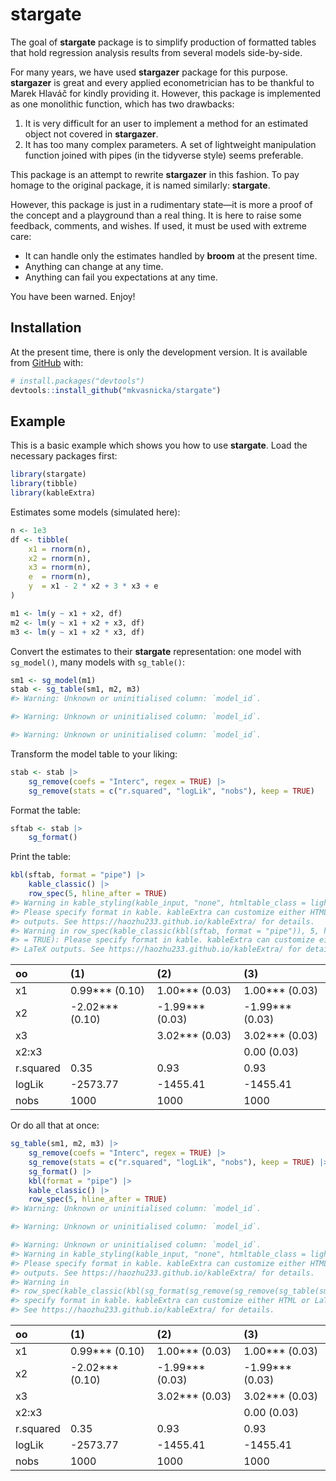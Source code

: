 
<!-- README.md is generated from README.Rmd. Please edit that file -->

# stargate

<!-- badges: start -->
<!-- badges: end -->

The goal of **stargate** package is to simplify production of formatted
tables that hold regression analysis results from several models
side-by-side.

For many years, we have used **stargazer** package for this purpose.
**stargazer** is great and every applied econometrician has to be
thankful to Marek Hlaváč for kindly providing it. However, this package
is implemented as one monolithic function, which has two drawbacks:

1.  It is very difficult for an user to implement a method for an
    estimated object not covered in **stargazer**.
2.  It has too many complex parameters. A set of lightweight
    manipulation function joined with pipes (in the tidyverse style)
    seems preferable.

This package is an attempt to rewrite **stargazer** in this fashion. To
pay homage to the original package, it is named similarly: **stargate**.

However, this package is just in a rudimentary state—it is more a proof
of the concept and a playground than a real thing. It is here to raise
some feedback, comments, and wishes. If used, it must be used with
extreme care:

-   It can handle only the estimates handled by **broom** at the present
    time.
-   Anything can change at any time.
-   Anything can fail you expectations at any time.

You have been warned. Enjoy!

## Installation

<!--
You can install the released version of stargate from [CRAN](https://CRAN.R-project.org) with:

``` r
install.packages("stargate")
```
-->

At the present time, there is only the development version. It is
available from [GitHub](https://github.com/) with:

``` r
# install.packages("devtools")
devtools::install_github("mkvasnicka/stargate")
```

## Example

This is a basic example which shows you how to use **stargate**. Load
the necessary packages first:

``` r
library(stargate)
library(tibble)
library(kableExtra)
```

Estimates some models (simulated here):

``` r
n <- 1e3
df <- tibble(
    x1 = rnorm(n),
    x2 = rnorm(n),
    x3 = rnorm(n),
    e  = rnorm(n),
    y  = x1 - 2 * x2 + 3 * x3 + e
)

m1 <- lm(y ~ x1 + x2, df)
m2 <- lm(y ~ x1 + x2 + x3, df)
m3 <- lm(y ~ x1 + x2 * x3, df)
```

Convert the estimates to their **stargate** representation: one model
with `sg_model()`, many models with `sg_table()`:

``` r
sm1 <- sg_model(m1)
stab <- sg_table(sm1, m2, m3)
#> Warning: Unknown or uninitialised column: `model_id`.

#> Warning: Unknown or uninitialised column: `model_id`.

#> Warning: Unknown or uninitialised column: `model_id`.
```

Transform the model table to your liking:

``` r
stab <- stab |>
    sg_remove(coefs = "Interc", regex = TRUE) |> 
    sg_remove(stats = c("r.squared", "logLik", "nobs"), keep = TRUE)
```

Format the table:

``` r
sftab <- stab |> 
    sg_format()
```

Print the table:

``` r
kbl(sftab, format = "pipe") |> 
    kable_classic() |> 
    row_spec(5, hline_after = TRUE)
#> Warning in kable_styling(kable_input, "none", htmltable_class = light_class, :
#> Please specify format in kable. kableExtra can customize either HTML or LaTeX
#> outputs. See https://haozhu233.github.io/kableExtra/ for details.
#> Warning in row_spec(kable_classic(kbl(sftab, format = "pipe")), 5, hline_after
#> = TRUE): Please specify format in kable. kableExtra can customize either HTML or
#> LaTeX outputs. See https://haozhu233.github.io/kableExtra/ for details.
```

| oo        | \(1\)              | \(2\)              | \(3\)              |
|:----------|:-------------------|:-------------------|:-------------------|
| x1        | 0.99\*\*\* (0.10)  | 1.00\*\*\* (0.03)  | 1.00\*\*\* (0.03)  |
| x2        | -2.02\*\*\* (0.10) | -1.99\*\*\* (0.03) | -1.99\*\*\* (0.03) |
| x3        |                    | 3.02\*\*\* (0.03)  | 3.02\*\*\* (0.03)  |
| x2:x3     |                    |                    | 0.00 (0.03)        |
| r.squared | 0.35               | 0.93               | 0.93               |
| logLik    | -2573.77           | -1455.41           | -1455.41           |
| nobs      | 1000               | 1000               | 1000               |

Or do all that at once:

``` r
sg_table(sm1, m2, m3) |> 
    sg_remove(coefs = "Interc", regex = TRUE) |> 
    sg_remove(stats = c("r.squared", "logLik", "nobs"), keep = TRUE) |> 
    sg_format() |> 
    kbl(format = "pipe") |> 
    kable_classic() |> 
    row_spec(5, hline_after = TRUE)
#> Warning: Unknown or uninitialised column: `model_id`.

#> Warning: Unknown or uninitialised column: `model_id`.

#> Warning: Unknown or uninitialised column: `model_id`.
#> Warning in kable_styling(kable_input, "none", htmltable_class = light_class, :
#> Please specify format in kable. kableExtra can customize either HTML or LaTeX
#> outputs. See https://haozhu233.github.io/kableExtra/ for details.
#> Warning in
#> row_spec(kable_classic(kbl(sg_format(sg_remove(sg_remove(sg_table(sm1, : Please
#> specify format in kable. kableExtra can customize either HTML or LaTeX outputs.
#> See https://haozhu233.github.io/kableExtra/ for details.
```

| oo        | \(1\)              | \(2\)              | \(3\)              |
|:----------|:-------------------|:-------------------|:-------------------|
| x1        | 0.99\*\*\* (0.10)  | 1.00\*\*\* (0.03)  | 1.00\*\*\* (0.03)  |
| x2        | -2.02\*\*\* (0.10) | -1.99\*\*\* (0.03) | -1.99\*\*\* (0.03) |
| x3        |                    | 3.02\*\*\* (0.03)  | 3.02\*\*\* (0.03)  |
| x2:x3     |                    |                    | 0.00 (0.03)        |
| r.squared | 0.35               | 0.93               | 0.93               |
| logLik    | -2573.77           | -1455.41           | -1455.41           |
| nobs      | 1000               | 1000               | 1000               |
